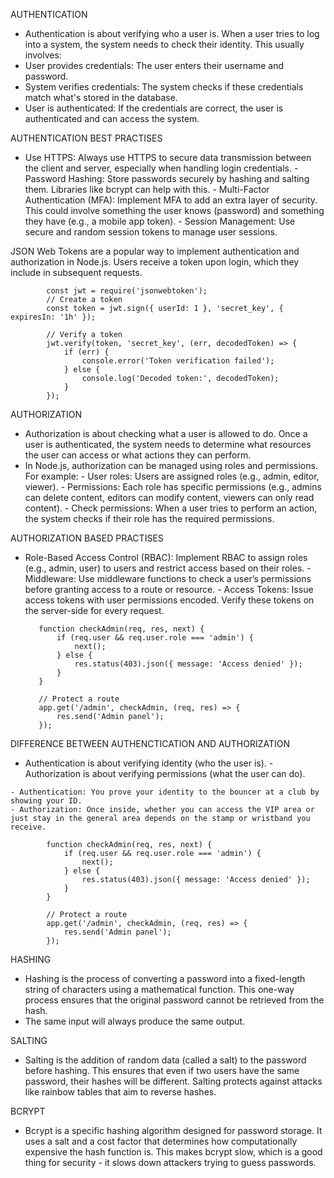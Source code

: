 AUTHENTICATION
  - Authentication is about verifying who a user is. When a user tries to log into a system, the system needs to check their identity. This usually involves:
   - User provides credentials: The user enters their username and password.
   - System verifies credentials: The system checks if these credentials match what's stored in the database.
   - User is authenticated: If the credentials are correct, the user is authenticated and can access the system.

AUTHENTICATION BEST PRACTISES
   - Use HTTPS: Always use HTTPS to secure data transmission between the client and server, especially when handling login credentials.
    - Password Hashing: Store passwords securely by hashing and salting them. Libraries like bcrypt can help with this.
    - Multi-Factor Authentication (MFA): Implement MFA to add an extra layer of security. This could involve something the user knows (password) and something they have (e.g., a mobile app token).
    - Session Management: Use secure and random session tokens to manage user sessions.

JSON Web Tokens are a popular way to implement authentication and authorization in Node.js. Users receive a token upon login, which they include in subsequent requests. 

            const jwt = require('jsonwebtoken');
            // Create a token
            const token = jwt.sign({ userId: 1 }, 'secret_key', { expiresIn: '1h' });

            // Verify a token
            jwt.verify(token, 'secret_key', (err, decodedToken) => {
                if (err) {
                    console.error('Token verification failed');
                } else {
                    console.log('Decoded token:', decodedToken);
                }
            });



AUTHORIZATION
  - Authorization is about checking what a user is allowed to do. Once a user is authenticated, the system needs to determine what resources the user can access or what actions they can perform. 
  - In Node.js, authorization can be managed using roles and permissions. For example:
        - User roles: Users are assigned roles (e.g., admin, editor, viewer).
        - Permissions: Each role has specific permissions (e.g., admins can delete content, editors can modify content, viewers can only read content).
        - Check permissions: When a user tries to perform an action, the system checks if their role has the required permissions.

AUTHORIZATION BASED PRACTISES
   - Role-Based Access Control (RBAC): Implement RBAC to assign roles (e.g., admin, user) to users and restrict access based on their roles.
    - Middleware: Use middleware functions to check a user’s permissions before granting access to a route or resource.
    - Access Tokens: Issue access tokens with user permissions encoded. Verify these tokens on the server-side for every request.

            function checkAdmin(req, res, next) {
                if (req.user && req.user.role === 'admin') {
                    next();
                } else {
                    res.status(403).json({ message: 'Access denied' });
                }
            }

            // Protect a route
            app.get('/admin', checkAdmin, (req, res) => {
                res.send('Admin panel');
            });



DIFFERENCE BETWEEN AUTHENCTICATION AND AUTHORIZATION
   - Authentication is about verifying identity (who the user is).
    - Authorization is about verifying permissions (what the user can do).

    - Authentication: You prove your identity to the bouncer at a club by showing your ID.
    - Authorization: Once inside, whether you can access the VIP area or just stay in the general area depends on the stamp or wristband you receive.

            function checkAdmin(req, res, next) {
                if (req.user && req.user.role === 'admin') {
                    next();
                } else {
                    res.status(403).json({ message: 'Access denied' });
                }
            }

            // Protect a route
            app.get('/admin', checkAdmin, (req, res) => {
                res.send('Admin panel');
            });




HASHING
 - Hashing is the process of converting a password into a fixed-length string of characters using a mathematical function. This one-way process ensures that the original password cannot be retrieved from the hash.
 - The same input will always produce the same output.

SALTING
 - Salting is the addition of random data (called a salt) to the password before hashing. This ensures that even if two users have the same password, their hashes will be different. Salting protects against attacks like rainbow tables that aim to reverse hashes.

BCRYPT
 - Bcrypt is a specific hashing algorithm designed for password storage. It uses a salt and a cost factor that determines how computationally expensive the hash function is. This makes bcrypt slow, which is a good thing for security - it slows down attackers trying to guess passwords.